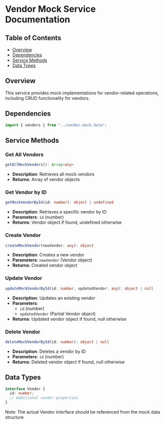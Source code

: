 # Vendor Mock Service Documentation

## Table of Contents

- [Overview](#overview)
- [Dependencies](#dependencies)
- [Service Methods](#service-methods)
- [Data Types](#data-types)

## Overview

This service provides mock implementations for vendor-related operations, including CRUD functionality for vendors.

## Dependencies

```typescript
import { vendors } from "../vendor.mock.data";
```

## Service Methods

### Get All Vendors

```typescript
getAllMockVendors(): Array<any>
```

- **Description**: Retrieves all mock vendors
- **Returns**: Array of vendor objects

### Get Vendor by ID

```typescript
getMockVendorById(id: number): object | undefined
```

- **Description**: Retrieves a specific vendor by ID
- **Parameters**: `id` (number)
- **Returns**: Vendor object if found, undefined otherwise

### Create Vendor

```typescript
createMockVendor(newVendor: any): object
```

- **Description**: Creates a new vendor
- **Parameters**: `newVendor` (Vendor object)
- **Returns**: Created vendor object

### Update Vendor

```typescript
updateMockVendorById(id: number, updatedVendor: any): object | null
```

- **Description**: Updates an existing vendor
- **Parameters**:
  - `id` (number)
  - `updatedVendor` (Partial Vendor object)
- **Returns**: Updated vendor object if found, null otherwise

### Delete Vendor

```typescript
deleteMockVendorById(id: number): object | null
```

- **Description**: Deletes a vendor by ID
- **Parameters**: `id` (number)
- **Returns**: Deleted vendor object if found, null otherwise

## Data Types

```typescript
interface Vendor {
  id: number;
  // Additional vendor properties
}
```

Note: The actual Vendor interface should be referenced from the mock data structure
